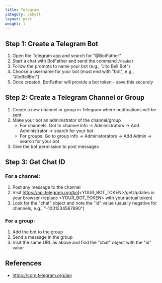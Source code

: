 ```yaml
---
title: Telegram
category: Jekyll
layout: post
weight: 1
---
```


## Step 1: Create a Telegram Bot

1. Open the Telegram app and search for "@BotFather"
2. Start a chat with BotFather and send the command `/newbot`
3. Follow the prompts to name your bot (e.g., "Jito Bell Bot")
4. Choose a username for your bot (must end with "bot", e.g., "JitoBellBot")
5. Once created, BotFather will provide a bot token - save this securely

## Step 2: Create a Telegram Channel or Group

1. Create a new channel or group in Telegram where notifications will be sent
2. Make your bot an administrator of the channel/group
    - For channels: Got to channel info -> Administrators -> Add Administrator -> search for your bot
    - For groups: Go to group info -> Administorators -> Add Admin -> search for your bot
3. Give the bot permission to post messages

## Step 3: Get Chat ID
### For a channel:

1. Post any message to the channel
2. Visit https://api.telegram.org/bot<YOUR_BOT_TOKEN>/getUpdates in your browser (replace <YOUR_BOT_TOKEN> with your actual token)
3. Look for the "chat" object and note the "id" value (usually negative for channels, e.g., "-1001234567890")

### For a group:

1. Add the bot to the group
2. Send a message in the group
3. Visit the same URL as above and find the "chat" object with the "id" value

## References
- https://core.telegram.org/api
